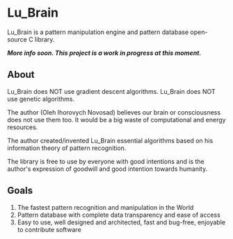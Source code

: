 # Lu_Brain

Lu_Brain is a pattern manipulation engine and pattern database open-source C library.

___More info soon. This project is a work in progress at this moment.___

## About

Lu_Brain does NOT use gradient descent algorithms.
Lu_Brain does NOT use genetic algorithms.

The author (Oleh Ihorovych Novosad) believes our brain or consciousness does not use them too. It would be a big waste of computational and energy resources.
 
The author created/invented Lu_Brain essential algorithms based on his information theory of pattern recognition.

The library is free to use by everyone with good intentions and is the author's expression of goodwill and good intention towards humanity.

## Goals

1. The fastest pattern recognition and manipulation in the World
2. Pattern database with complete data transparency and ease of access
3. Easy to use, well designed and architected, fast and bug-free, enjoyable to contribute software

